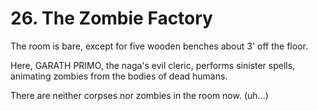 # 26. The Zombie Factory

The room is bare, except for five wooden benches about 3' off the
floor.

Here, GARATH PRIMO, the naga's evil cleric, performs sinister spells,
animating zombies from the bodies of dead humans.

There are neither corpses nor zombies in the room now. (uh...)


